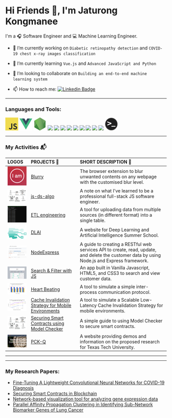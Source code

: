 <!--
**JaturongKongmanee/JaturongKongmanee** is a ✨ _special_ ✨ repository because its `README.md` (this file) appears on your GitHub profile.

Here are some ideas to get you started:

- 🔭 I’m currently working on ...
- 🌱 I’m currently learning ...
- 👯 I’m looking to collaborate on ...
- 🤔 I’m looking for help with ...
- 💬 Ask me about ...
- 📫 How to reach me: ...
- 😄 Pronouns: ...
- ⚡ Fun fact: ...
-->


# Hi Friends 👋, I'm Jaturong Kongmanee 
I'm a 🎧 Software Engineer and 💻 Machine Learning Engineer.

- 🔭 I’m currently working on ```Diabetic retinopathy detection``` and ```COVID-19 chest x-ray images classification```

- 🌱 I’m currently learning ```Vue.js``` and ```Advanced JavaScript and Python```

- 👯 I’m looking to collaborate on ```Building an end-to-end machine learning system```

<!--
- 🤔 I’m looking for help with ```Jobs Searching```
-->

- 📫 How to reach me: [![Linkedin Badge](https://img.shields.io/badge/-Jaturong_Kongmanee-blue?style=flat-square&logo=Linkedin&logoColor=white&link=https://www.linkedin.com/in/jaturong-dill-kongmanee-767b1bb3/)](https://www.linkedin.com/in/jaturong-dill-kongmanee-767b1bb3/)

---

### Languages and Tools:
<code><img height="40" src="https://raw.githubusercontent.com/github/explore/80688e429a7d4ef2fca1e82350fe8e3517d3494d/topics/javascript/javascript.png"></code>
<code><img height="40" src="https://raw.githubusercontent.com/github/explore/80688e429a7d4ef2fca1e82350fe8e3517d3494d/topics/vue/vue.png"></code>
<code><img height="40" src="https://raw.githubusercontent.com/github/explore/80688e429a7d4ef2fca1e82350fe8e3517d3494d/topics/nodejs/nodejs.png"></code>
<code><img height="40" src="https://cdn.svgporn.com/logos/webpack.svg"></code>
<code><img height="40" src="https://cdn.svgporn.com/logos/html-5.svg"></code>
<code><img height="40" src="https://cdn.svgporn.com/logos/css-3.svg"></code>
<code><img height="40" src="https://cdn.svgporn.com/logos/python.svg"></code>
<code><img height="40" src="https://www.vectorlogo.zone/logos/tensorflow/tensorflow-ar21.svg"></a></code>
<code><img height="40" src="https://www.vectorlogo.zone/logos/pytorch/pytorch-ar21.svg"></a></code>
<code><img height="40" src="https://encrypted-tbn0.gstatic.com/images?q=tbn%3AANd9GcTApU_6Eg4oWx3NMhLifHmNEkxjeMxfd3oGUA&usqp=CAU"></code>
<code><img height="40" src="https://cdn.svgporn.com/logos/git-icon.svg"></code>
<code><img height="40" src="https://cdn.svgporn.com/logos/visual-studio-code.svg"></code>
<code><img height="40" src="https://raw.githubusercontent.com/github/explore/80688e429a7d4ef2fca1e82350fe8e3517d3494d/topics/terminal/terminal.png"></code>
<!--
<code><img height="40" src="https://raw.githubusercontent.com/github/explore/80688e429a7d4ef2fca1e82350fe8e3517d3494d/topics/firebase/firebase.png"></code>
<code><img height="40" src="https://raw.githubusercontent.com/github/explore/80688e429a7d4ef2fca1e82350fe8e3517d3494d/topics/cpp/cpp.png"></code>
<code><img height="40" src="https://raw.githubusercontent.com/github/explore/5c058a388828bb5fde0bcafd4bc867b5bb3f26f3/topics/graphql/graphql.png"></code>
<code><img height="40" src="https://raw.githubusercontent.com/github/explore/80688e429a7d4ef2fca1e82350fe8e3517d3494d/topics/react/react.png"></code>
<code><img height="40" src="https://raw.githubusercontent.com/github/explore/80688e429a7d4ef2fca1e82350fe8e3517d3494d/topics/cpp/cpp.png"></code>
<code><img height="40" src="https://raw.githubusercontent.com/github/explore/80688e429a7d4ef2fca1e82350fe8e3517d3494d/topics/mysql/mysql.png"></code>
-->


---

### My Activities :mailbox_with_mail:

| LOGOS | PROJECTS :floppy_disk: | SHORT DESCRIPTION :green_book: |
| :--- | :--- | :--- |
| <a href="https://doubledudes.github.io/blurry/"><img src="https://github.com/JaturongKongmanee/JaturongKongmanee/blob/master/assets/thumbnails/projects/blurry-icon-128.png" width="100px;" alt=""/></a> | [Blurry](https://doubledudes.github.io/blurry/) | The browser extension to blur unwanted contents on any webpage with the customised blur level. |
| <a href="https://github.com/JaturongKongmanee/model-checking-nusmv"><img src="https://github.com/JaturongKongmanee/JaturongKongmanee/blob/master/assets/thumbnails/projects/ase_paper.png" width="100px;" alt=""/></a> | [js-ds-algo](https://github.com/JaturongKongmanee/js-ds-algo) | A note on what I've learned to be a professional full-stack JS software engineer. |
| <a href="https://github.com/JaturongKongmanee/etl-engineeringv"><img src="https://github.com/JaturongKongmanee/JaturongKongmanee/blob/master/assets/thumbnails/projects/etl_run.png" width="100px;" alt=""/></a> | [ETL engineering](https://github.com/JaturongKongmanee/etl-engineering) | A tool for uploading data from multiple sources (in different format) into a single  table. |
| <a href="https://deeplearningandaiwinterschool.github.io/"><img src="https://github.com/JaturongKongmanee/JaturongKongmanee/blob/master/assets/thumbnails/projects/dlai_128.png" width="100px;" alt=""/></a> | [DLAI](https://deeplearningandaiwinterschool.github.io/) | A website for Deep Learning and Artificial Intelligence Summer School. |
| <a href="https://github.com/JaturongKongmanee/nodejs-express-rewind"><img src="https://github.com/JaturongKongmanee/JaturongKongmanee/blob/master/assets/thumbnails/projects/node_express_api.png" width="100px;" alt=""/></a> | [NodeExpress](https://github.com/JaturongKongmanee/nodejs-express-rewind) | A guide to creating a RESTful web services API to create, read, update, and delete the customer data by using Node.js and Express framework. |
| <a href="https://github.com/JaturongKongmanee/js-rewind"><img src="https://github.com/JaturongKongmanee/JaturongKongmanee/blob/master/assets/thumbnails/projects/js_filter.png" width="100px;" alt=""/></a> | [Search & Filter with JS](https://github.com/JaturongKongmanee/js-rewind) | An app built in Vanilla Javascript, HTML5, and CSS3 to search and view customer data. |
| <a href="https://github.com/JaturongKongmanee/heart-beating"><img src="https://github.com/JaturongKongmanee/JaturongKongmanee/blob/master/assets/thumbnails/projects/heart_beating.png" width="100px;" alt=""/></a> | [Heart Beating](https://github.com/JaturongKongmanee/heart-beating) | A tool to simulate a simple inter-process communication protocol.  |
| <a href="https://github.com/JaturongKongmanee/cache-or-not-to-cache"><img src="https://github.com/JaturongKongmanee/JaturongKongmanee/blob/master/assets/thumbnails/projects/cache_or_not_to_cache.png" width="100px;" alt=""/></a> | [Cache Invalidation Strategy for Mobile Environments](https://github.com/JaturongKongmanee/cache-or-not-to-cache) | A tool to simulate a Scalable Low-Latency Cache Invalidation Strategy for mobile environments.  |
| <a href="https://github.com/JaturongKongmanee/model-checking-nusmv"><img src="https://github.com/JaturongKongmanee/JaturongKongmanee/blob/master/assets/thumbnails/projects/ase_paper.png" width="100px;" alt=""/></a> | [Securing Smart Contracts using Model Checker](https://github.com/JaturongKongmanee/model-checking-nusmv) | A simple guide to using Model Checker to secure smart contracts. |
| <a href="https://jaturongkongmanee.github.io/PCK-Q/"><img src="https://github.com/JaturongKongmanee/JaturongKongmanee/blob/master/assets/thumbnails/projects/pck_q.png" width="100px;" alt=""/></a> | [PCK-Q](https://jaturongkongmanee.github.io/PCK-Q/) | A website providing demos and information on the proposed research for Texas Tech University. |




---

<!--
### I’m currently reading ... :book: 

```text
██: Completed
░░: Not Complete

💬 Books: 
Rich Dad Poor Dad               2 hrs 40 mins       ████░░░░░░░░░░░░░░░░   18.01%   (08/17/2020)
```
-->

----

### My Research Papers:

- [Fine-Tuning A Lightweight Convolutional Neural Networks for COVID-19 Diagnosis](https://doi.org/10.1145/3429210.3429218)
- [Securing Smart Contracts in Blockchain](https://ieeexplore.ieee.org/document/8967424)
- [Network-based visualization tool for analyzing gene expression data](https://dl.acm.org/doi/abs/10.1145/3105971.3108446) 
- [Parallel Affinity Propagation Clustering in Identifying Sub-Network Biomarker Genes of Lung Cancer](https://dl.acm.org/doi/abs/10.1145/3029375.3029385)

